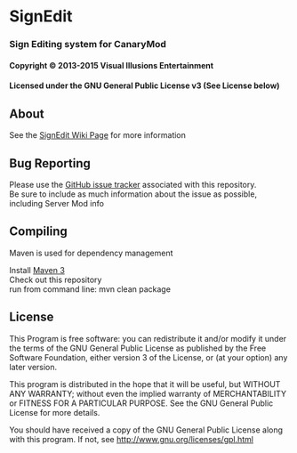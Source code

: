 ﻿# SignEdit #
### Sign Editing system for CanaryMod ###
#### Copyright &copy; 2013-2015 Visual Illusions Entertainment ####
#### Licensed under the GNU General Public License v3 (See License below) ####

## About ##
See the [SignEdit Wiki Page](http://wiki.visualillusionsent.net/view/SignEdit) for more information

## Bug Reporting ##
Please use the [GitHub issue tracker](https://github.com/Visual-Illusions/SignEdit/issues) associated with this repository.<br/>
Be sure to include as much information about the issue as possible, including Server Mod info

## Compiling ##

Maven is used for dependency management

Install [Maven 3](http://maven.apache.org/download.html)<br/>
Check out this repository<br/>
run from command line: mvn clean package<br/>

## License ##

This Program is free software: you can redistribute it and/or modify
it under the terms of the GNU General Public License as published by
the Free Software Foundation, either version 3 of the License, or
(at your option) any later version.

This program is distributed in the hope that it will be useful,
but WITHOUT ANY WARRANTY; without even the implied warranty of
MERCHANTABILITY or FITNESS FOR A PARTICULAR PURPOSE.  See the
GNU General Public License for more details.

You should have received a copy of the GNU General Public License
along with this program.  If not, see http://www.gnu.org/licenses/gpl.html
